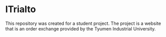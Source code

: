 # ITrialto
This repository was created for a student project. The project is a website that is an order exchange provided by the Tyumen Industrial University.
